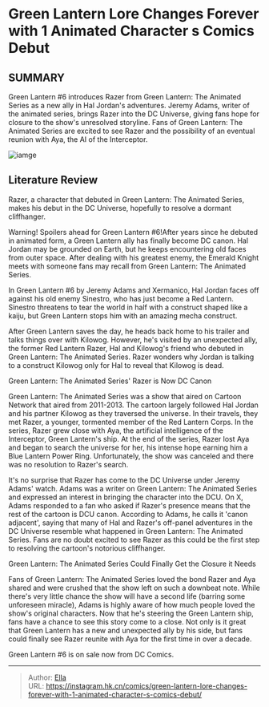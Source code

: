 # Green Lantern Lore Changes Forever with 1 Animated Character s Comics Debut


## SUMMARY 



  Green Lantern #6 introduces Razer from Green Lantern: The Animated Series as a new ally in Hal Jordan&#39;s adventures.   Jeremy Adams, writer of the animated series, brings Razer into the DC Universe, giving fans hope for closure to the show&#39;s unresolved storyline.   Fans of Green Lantern: The Animated Series are excited to see Razer and the possibility of an eventual reunion with Aya, the AI of the Interceptor.  

![iamge](https://static1.srcdn.com/wordpress/wp-content/uploads/2023/12/green-lantern-and-red-lantern-razer-dc.jpg)

## Literature Review

Razer, a character that debuted in Green Lantern: The Animated Series, makes his debut in the DC Universe, hopefully to resolve a dormant cliffhanger.




Warning! Spoilers ahead for Green Lantern #6!After years since he debuted in animated form, a Green Lantern ally has finally become DC canon. Hal Jordan may be grounded on Earth, but he keeps encountering old faces from outer space. After dealing with his greatest enemy, the Emerald Knight meets with someone fans may recall from Green Lantern: The Animated Series.




In Green Lantern #6 by Jeremy Adams and Xermanico, Hal Jordan faces off against his old enemy Sinestro, who has just become a Red Lantern. Sinestro threatens to tear the world in half with a construct shaped like a kaiju, but Green Lantern stops him with an amazing mecha construct.

          

After Green Lantern saves the day, he heads back home to his trailer and talks things over with Kilowog. However, he&#39;s visited by an unexpected ally, the former Red Lantern Razer, Hal and Kilowog&#39;s friend who debuted in Green Lantern: The Animated Series. Razer wonders why Jordan is talking to a construct Kilowog only for Hal to reveal that Kilowog is dead.


 Green Lantern: The Animated Series&#39; Razer is Now DC Canon 


          




Green Lantern: The Animated Series was a show that aired on Cartoon Network that aired from 2011-2013. The cartoon largely followed Hal Jordan and his partner Kilowog as they traversed the universe. In their travels, they met Razer, a younger, tormented member of the Red Lantern Corps. In the series, Razer grew close with Aya, the artificial intelligence of the Interceptor, Green Lantern&#39;s ship. At the end of the series, Razer lost Aya and began to search the universe for her, his intense hope earning him a Blue Lantern Power Ring. Unfortunately, the show was canceled and there was no resolution to Razer&#39;s search.

It&#39;s no surprise that Razer has come to the DC Universe under Jeremy Adams&#39; watch. Adams was a writer on Green Lantern: The Animated Series and expressed an interest in bringing the character into the DCU. On X, Adams responded to a fan who asked if Razer&#39;s presence means that the rest of the cartoon is DCU canon. According to Adams, he calls it &#39;canon adjacent&#39;, saying that many of Hal and Razer&#39;s off-panel adventures in the DC Universe resemble what happened in Green Lantern: The Animated Series. Fans are no doubt excited to see Razer as this could be the first step to resolving the cartoon&#39;s notorious cliffhanger.






 Green Lantern: The Animated Series Could Finally Get the Closure it Needs 
          

Fans of Green Lantern: The Animated Series loved the bond Razer and Aya shared and were crushed that the show left on such a downbeat note. While there&#39;s very little chance the show will have a second life (barring some unforeseen miracle), Adams is highly aware of how much people loved the show&#39;s original characters. Now that he&#39;s steering the Green Lantern ship, fans have a chance to see this story come to a close. Not only is it great that Green Lantern has a new and unexpected ally by his side, but fans could finally see Razer reunite with Aya for the first time in over a decade.

Green Lantern #6 is on sale now from DC Comics.



---

> Author: [Ella](https://instagram.hk.cn/)  
> URL: https://instagram.hk.cn/comics/green-lantern-lore-changes-forever-with-1-animated-character-s-comics-debut/  

